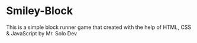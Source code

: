 # Smiley-Block
This is a simple block runner game that created with the help of HTML, CSS &amp; JavaScript by Mr. Solo Dev

